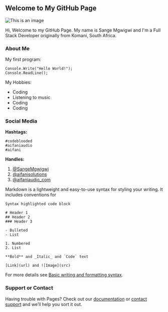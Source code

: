 ## Welcome to My GitHub Page

![This is an image](https://www.google.com/url?sa=i&url=https%3A%2F%2Fwww.clipartmax.com%2Fmiddle%2Fm2H7K9m2m2G6N4d3_cup-coffee-code-programming-developer-team-pause-comments-developer-file-icon-svg%2F&psig=AOvVaw24FMxMPLO53iinY_8NFDn3&ust=1650775224148000&source=images&cd=vfe&ved=0CAwQjRxqFwoTCOjgtZKvqfcCFQAAAAAdAAAAABAO)

Hi, Welcome to my GitHub Page. My name is
Sange Mgwigwi and I'm a Full Stack Developer originally from Komani, South Africa.


### About Me

My first program:

```
Console.Write("Hello World!");
Console.ReadLine();
```

My Hobbies:

- Coding
- Listening to music
- Coding
- Coding

### Social Media

**Hashtags:**

```hastags
#codeblooded
#aifaniaudio
#aifani
```

**Handles:**

1. [@SangeMgwigwi](https://twitter.com/@SangeMgwigwi)
2. [@aifanisolutions](https://twitter.com/@aifanisolutions)
3. [@aifaniaudio_com](https://twitter.com/@aifaniaudio_com)

Markdown is a lightweight and easy-to-use syntax for styling your writing. It includes conventions for

```aboutme
Syntax highlighted code block

# Header 1
## Header 2
### Header 3

- Bulleted
- List

1. Numbered
2. List

**Bold** and _Italic_ and `Code` text

[Link](url) and ![Image](src)
```

For more details see [Basic writing and formatting syntax](https://docs.github.com/en/github/writing-on-github/getting-started-with-writing-and-formatting-on-github/basic-writing-and-formatting-syntax).


### Support or Contact

Having trouble with Pages? Check out our [documentation](https://docs.github.com/categories/github-pages-basics/) or [contact support](https://support.github.com/contact) and we’ll help you sort it out.
